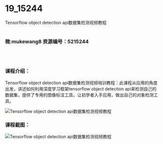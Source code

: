 # 19_15244
Tensorflow object detection api数据集检测视频教程
<br/></br>
<h3>微:mukewang8 资源编号：5215244</h3>
<br/></br>
<h3>课程介绍：</h3>
<p>Tensorflow object detection api<a title="查看与 数据集检测 相关的文章" target="_blank">数据集检测</a>视频培训教程：此课程从应用的角度出发，讲述如何利用深度学习框架tensorflow object detection api来检测自己的数据集，提供了专用的图像标注工具，让初学者入手应用，做出自己的对象检测工具。</p>
<p><img src="https://www.ko996.com/wp-content/uploads/img/2020/09/1-24-300x205.png" alt="Tensorflow object detection api数据集检测视频教程"></p>
<div class="info-desc">
<h3>课程截图：</h3>
<p><img src="https://www.ko996.com/wp-content/uploads/img/2020/09/2-23.png" alt="Tensorflow object detection api数据集检测视频教程"></p>


			
</div>
